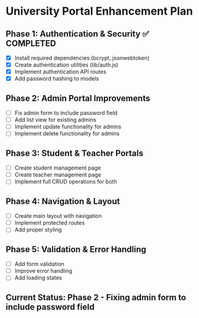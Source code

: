 # University Portal Enhancement Plan

## Phase 1: Authentication & Security ✅ COMPLETED
- [x] Install required dependencies (bcrypt, jsonwebtoken)
- [x] Create authentication utilities (lib/auth.js)
- [x] Implement authentication API routes
- [x] Add password hashing to models

## Phase 2: Admin Portal Improvements
- [ ] Fix admin form to include password field
- [ ] Add list view for existing admins
- [ ] Implement update functionality for admins
- [ ] Implement delete functionality for admins

## Phase 3: Student & Teacher Portals
- [ ] Create student management page
- [ ] Create teacher management page
- [ ] Implement full CRUD operations for both

## Phase 4: Navigation & Layout
- [ ] Create main layout with navigation
- [ ] Implement protected routes
- [ ] Add proper styling

## Phase 5: Validation & Error Handling
- [ ] Add form validation
- [ ] Improve error handling
- [ ] Add loading states

## Current Status: Phase 2 - Fixing admin form to include password field
